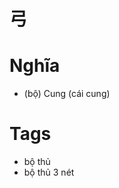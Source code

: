 # 弓

# Nghĩa
* (bộ) Cung (cái cung)

# Tags
* bộ thủ
*  bộ thủ 3 nét

<script>window.HANZI_FIELD='弓';</script>
